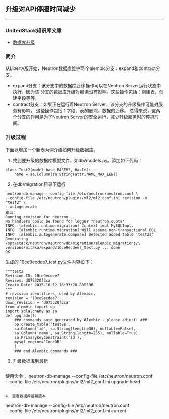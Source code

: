 ## 升级对API停服时间减少

---


### UnitedStack知识库文章

 - [数据库升级](https://confluence.ustack.com/pages/viewpage.action?pageId=6652628)

### 简介

  从Liberty版开始，Neutron数据库维护两个alembic分支：expand和contract分支。

- expand分支：该分支中的数据库迁移操作可以在Neutron Server运行状态中执行，因为该
分支的数据库升级对服务没有影响。这些操作包括：创建表，创建字段等等。
- contract分支：如果正在运行着Neutron Server，该分支的升级操作可能对服务有影响。
这些操作包括：字段、表的删除，数据的迁移。
总得来说，这两个分支的作用是为了Neutron Server的安全运行，减少升级服务时的停机时间。

### 升级过程
下面以增加一个新表为例介绍如何升级数据库。

1. 找到要升级的数据库模型文件，如db/models.py。添加如下代码：
```
class Test2(model_base.BASEV2, HasId):
    name = sa.Column(sa.String(attr.NAME_MAX_LEN))
```

2. 在db/migration目录下运行
```
neutron-db-manage --config-file /etc/neutron/neutron.conf \
--config-file /etc/neutron/plugins/ml2/ml2_conf.ini revision -m "test2" \
--autogenerate
输出：
Running revision for neutron ...
No handlers could be found for logger "neutron.quota"
INFO  [alembic.runtime.migration] Context impl MySQLImpl.
INFO  [alembic.runtime.migration] Will assume non-transactional DDL.
INFO  [alembic.autogenerate.compare] Detected added table 'test2s'
Generating /opt/stack/neutron/neutron/db/migration/alembic_migrations/\
versions/mitaka/expand/10ce9ecdee7_test.py ... done
OK
```

  生成的 10ce9ecdee7_test.py文件内容如下：

   ```
   """test2
   Revision ID: 10ce9ecdee7
   Revises: d075320f3ca
   Create Date: 2015-10-12 16:33:28.800196
   """
   # revision identifiers, used by Alembic.
   revision = '10ce9ecdee7'
   down_revision = 'd075320f3ca'
   from alembic import op
   import sqlalchemy as sa
   def upgrade():
       ### commands auto generated by Alembic - please adjust! ###
       op.create_table('test2s',
       sa.Column('id', sa.String(length=36), nullable=False),
       sa.Column('name', sa.String(length=255), nullable=True),
       sa.PrimaryKeyConstraint('id'),
       mysql_engine='InnoDB'
       )
       ### end Alembic commands ###
```

3. 升级数据库到最新

   ```
使用命令：
neutron-db-manage --config-file /etc/neutron/neutron.conf \
--config-file /etc/neutron/plugins/ml2/ml2_conf.ini upgrade head
```

4. 查看数据库最新版本

   ```
neutron-db-manage --config-file /etc/neutron/neutron.conf \
--config-file /etc/neutron/plugins/ml2/ml2_conf.ini current
```
